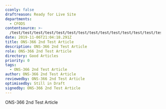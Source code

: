 ```yaml
---
cconly: false
draftreason: Ready for Live Site
departments:
  - CFODS
contentsource: >-
  /test/test/test/test/test/test/test/test/test/test/test/test/test/test/test/test/test/test/test/test/test/test/test/test/test/test/test/test/test/test/test/test/test/test/test
date: 2019-11-06T21:04:18.291Z
title: ONS-366 2nd Test Article
description: ONS-366 2nd Test Article
role: ONS-366 2nd Test Article
directory: Good Articles
priority: 0
tags:
  - ONS-366 2nd Test Article
author: ONS-366 2nd Test Article
reviewedby: ONS-366 2nd Test Article
optimisedby: Still in Draft
signedby: ONS-366 2nd Test Article
---
```

ONS-366 2nd Test Article
